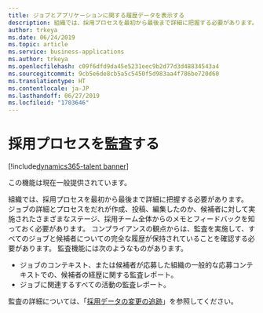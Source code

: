 ```yaml
---
title: ジョブとアプリケーションに関する履歴データを表示する
description: 組織では、採用プロセスを最初から最後まで詳細に把握する必要があります。
author: trkeya
ms.date: 06/24/2019
ms.topic: article
ms.service: business-applications
ms.author: trkeya
ms.openlocfilehash: c09f6dfd9da45e5231eec9b2d77d3d48834543a4
ms.sourcegitcommit: 9cb5e6de8cb5a5c5450f5d983aa4f786be720d60
ms.translationtype: HT
ms.contentlocale: ja-JP
ms.lasthandoff: 06/27/2019
ms.locfileid: "1703646"
---
```

#  <a name="audit-your-hiring-process"></a>採用プロセスを監査する
[!include[dynamics365-talent banner](../../includes/dynamics365-talent.md)]

この機能は現在一般提供されています。

組織では、採用プロセスを最初から最後まで詳細に把握する必要があります。 ジョブの詳細とプロセスをだれが作成、投稿、編集したのか、候補者に対して実施されたさまざまなステージ、採用チーム全体からのメモとフィードバックを知っておく必要があります。 コンプライアンスの観点からは、監査を実施して、すべてのジョブと候補者についての完全な履歴が保持されていることを確認する必要があります。 監査機能には次のようなものがあります。

-   ジョブのコンテキスト、または候補者が応募した組織の一般的な応募コンテキストでの、候補者の経歴に関する監査レポート。
-   ジョブに関連するすべての活動の監査レポート。

監査の詳細については、「[採用データの変更の追跡](https://docs.microsoft.com/dynamics365/unified-operations/talent/process-auditing)」を参照してください。
